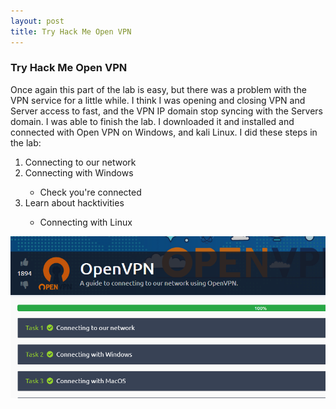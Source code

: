 ```yaml
---
layout: post
title: Try Hack Me Open VPN
---
```

<h3>Try Hack Me Open VPN</h3>
<p>Once again this part of the lab is easy, but there was a problem with the VPN service for a little while. 
I think I was opening and closing VPN and Server access to fast, and the VPN IP domain stop syncing with the Servers domain.
I was able to finish the lab. I downloaded it and installed and connected with Open VPN on Windows, and kali Linux. I
did these steps in the lab:</p>
 <ol>
  <li>Connecting to our network</li>
  <li>Connecting with Windows</li>
	<ul>
		<li>Check you're connected </li>
	</ul>
  <li>Learn about hacktivities</li>
  	<ul>
		<li>Connecting with Linux</li>
	</ul>
</ol> 

<img src="https://raw.githubusercontent.com/gbechtel001/gbechtel001.github.io/master/images/TryHackMe/openvpn-flag.PNG" alt="tutorial_complete">
